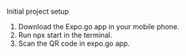 ﻿Initial project setup

1. Download the Expo.go app in your mobile phone.
2. Run npx start in the terminal.
3. Scan the QR code in expo.go app.

   






